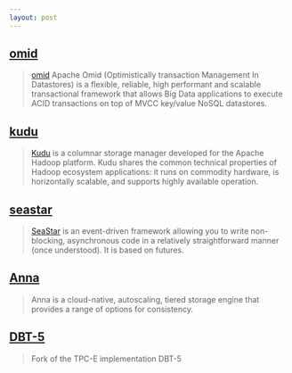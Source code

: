 ```yaml
---
layout: post
---
```


## [omid](https://github.com/yahoo/omid)
> [omid](http://omid.incubator.apache.org/) Apache Omid (Optimistically transaction Management In Datastores) is a flexible, reliable, high performant and scalable transactional framework that allows Big Data applications to execute ACID transactions on top of MVCC key/value NoSQL datastores.

## [kudu](https://github.com/apache/kudu)
> [Kudu](http://kudu.apache.org/docs/index.html) is a columnar storage manager developed for the Apache Hadoop platform. Kudu shares the common technical properties of Hadoop ecosystem applications: it runs on commodity hardware, is horizontally scalable, and supports highly available operation.

## [seastar](https://github.com/scylladb/seastar)
> [SeaStar](http://seastar.io/) is an event-driven framework allowing you to write non-blocking, asynchronous code in a relatively straightforward manner (once understood). It is based on futures.

## [Anna](https://github.com/fluent-project/fluent/tree/master/kvs)
> Anna is a cloud-native, autoscaling, tiered storage engine that provides a range of options for consistency.

## [DBT-5](https://github.com/gauthier-voron/DBT-5)
> Fork of the TPC-E implementation DBT-5
